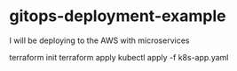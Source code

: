 # gitops-deployment-example
I will be deploying to the AWS with microservices

terraform init
terraform apply
kubectl apply -f k8s-app.yaml